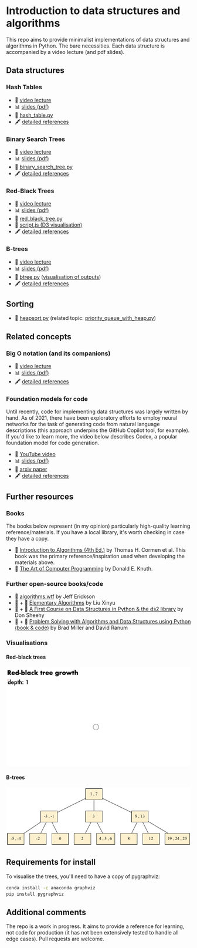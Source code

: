 # Introduction to data structures and algorithms

This repo aims to provide minimalist implementations of data structures and algorithms in Python. The bare necessities. Each data structure is accompanied by a video lecture (and pdf slides).

## Data structures

### Hash Tables

- :movie_camera: [video lecture](https://www.youtube.com/watch?v=r1XZGP5ppqQ)
- :bar_chart: [slides (pdf)](https://samuelalbanie.com/files/digest-slides/2022-09-brief-guide-to-hash-tables.pdf)
- :hammer: [hash_table.py](hash_table.py)
- :fountain_pen: [detailed references](https://samuelalbanie.com/digests/2022-09-brief-guide-to-hash-tables/)

### Binary Search Trees

- :movie_camera: [video lecture](https://youtu.be/0woI8l0ZWmA)
- :bar_chart: [slides (pdf)](https://samuelalbanie.com/files/digest-slides/2022-10-brief-guide-to-binary-search-trees.pdf)
- :hammer: [binary_search_tree.py](binary_search_tree.py)
- :fountain_pen: [detailed references](https://samuelalbanie.com/digests/2022-10-brief-guide-to-binary-search-trees/)

### Red-Black Trees

- :movie_camera: [video lecture](https://youtu.be/t-oiZnplv7g)
- :bar_chart: [slides (pdf)](https://samuelalbanie.com/files/digest-slides/2022-12-brief-guide-to-red-black-trees.pdf)
- :hammer: [red_black_tree.py](red_black_tree.py)
- :hammer: [script.js (D3 visualisation)](visualisations/script.js)
- :fountain_pen: [detailed references](https://samuelalbanie.com/digests/2022-12-brief-guide-to-red-black-trees/)

### B-trees

- :movie_camera: [video lecture](https://youtu.be/7MqaHGWRS3E)
- :bar_chart: [slides (pdf)](https://samuelalbanie.com/files/digest-slides/2022-12-brief-guide-to-b-trees.pdf)
- :hammer: [btree.py](btree.py) ([visualisation of outputs](graphviz-walkthroughs/btree.md))
- :fountain_pen: [detailed references](http://samuelalbanie.com/digests/2022-12-brief-guide-to-b-trees)

## Sorting

- :hammer: [heapsort.py](heapsort.py) (related topic: [priority_queue_with_heap.py](priority_queue_with_heap.py))


## Related concepts

### Big O notation (and its companions)

- :movie_camera: [video lecture](https://www.youtube.com/watch?v=nsIQyK4Gf48)
- :bar_chart: [slides (pdf)](https://samuelalbanie.com/files/digest-slides/2022-10-big-o-notation-and-its-companions.pdf)
- :fountain_pen: [detailed references](https://samuelalbanie.com/digests/2022-10-big-o-notation-and-its-companions/)

### Foundation models for code

Until recently, code for implementing data structures was largely written by hand. As of 2021, there have been exploratory efforts to employ neural networks for the task of generating code from natural language descriptions (this approach underpins the GitHub Copilot tool, for example). If you'd like to learn more, the video below describes Codex, a popular foundation model for code generation.

- :movie_camera: [YouTube video](https://www.youtube.com/watch?v=Wc7dcwF7QaA)
- :bar_chart: [slides (pdf)](https://samuelalbanie.com/files/digest-slides/2022-07-codex.pdf)
- :page_facing_up: [arxiv paper](https://arxiv.org/abs/2107.03374)
- :fountain_pen: [detailed references](https://samuelalbanie.com/digests/2022-07-codex/)

## Further resources

### Books

The books below represent (in my opinion) particularly high-quality learning reference/materials. If you have a local library, it's worth checking in case they have a copy.

- :orange_book: [Introduction to Algorithms (4th Ed.)](https://mitpress.mit.edu/9780262046305/introduction-to-algorithms/) by Thomas H. Cormen et al.  This book was the primary reference/inspiration used when developing the materials above.
- :orange_book: [The Art of Computer Programming](https://www-cs-faculty.stanford.edu/~knuth/taocp.html) by Donald E. Knuth.

### Further open-source books/code

- :green_book: [algorithms.wtf](http://algorithms.wtf/) by Jeff Erickson
- :green_book: + :hammer: [Elementary Algorithms](https://github.com/liuxinyu95/AlgoXY) by Liu Xinyu
- :green_book: + :hammer: [A First Course on Data Structures in Python & the ds2 library](https://github.com/donsheehy/datastructures) by Don Sheehy
- :green_book: + :hammer: [Problem Solving with Algorithms and Data Structures using Python (book & code)](https://runestone.academy/ns/books/published/pythonds/index.html) by Brad Miller and David Ranum

### Visualisations

#### Red-black trees
![red-black tree growth gif](visualisations/red-black-tree-growth.gif)

#### B-trees
![btree visualisation](figs/btree.png)


## Requirements for install

To visualise the trees, you'll need to have a copy of pygraphviz:

```bash
conda install -c anaconda graphviz
pip install pygraphviz
```

## Additional comments

The repo is a work in progress. It aims to provide a reference for learning, not code for production (it has not been extensively tested to handle all edge cases). Pull requests are welcome.
